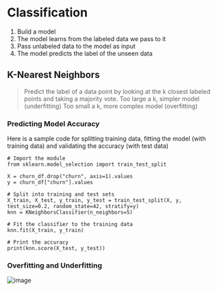# Classification

1. Build a model
2. The model learns from the labeled data we pass to it
3. Pass unlabeled data to the model as input
4. The model predicts the label of the unseen data

## K-Nearest Neighbors

> Predict the label of a data point by looking at the k closest labeled points and taking a majority vote.
> Too large a k, simpler model (underfitting)
> Too small a k, more complex model (overfitting)

### Predicting Model Accuracy
Here is a sample code for splitting training data, fitting the model (with training data) and validating the accuracy (with test data)
```
# Import the module
from sklearn.model_selection import train_test_split

X = churn_df.drop("churn", axis=1).values
y = churn_df["churn"].values

# Split into training and test sets
X_train, X_test, y_train, y_test = train_test_split(X, y, test_size=0.2, random_state=42, stratify=y)
knn = KNeighborsClassifier(n_neighbors=5)

# Fit the classifier to the training data
knn.fit(X_train, y_train)

# Print the accuracy
print(knn.score(X_test, y_test))
```
### Overfitting and Underfitting

![image](https://github.com/jeyabalajis/supervised_learning_scikit_learn/assets/15995686/323addc3-6526-4de7-8993-30fa5e18331b)
